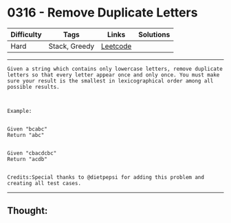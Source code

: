 # 0316 - Remove Duplicate Letters

Difficulty  | Tags | Links | Solutions
----------- | ---- | ----- | -----
Hard | Stack, Greedy | [Leetcode](https://leetcode.com/problems/remove-duplicate-letters/description/) |


-----------

```
Given a string which contains only lowercase letters, remove duplicate letters so that every letter appear once and only once. You must make sure your result is the smallest in lexicographical order among all possible results.



Example:


Given "bcabc"
Return "abc"


Given "cbacdcbc"
Return "acdb"


Credits:Special thanks to @dietpepsi for adding this problem and creating all test cases.
```

-----------

## Thought:
